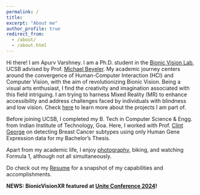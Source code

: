 ```yaml
---
permalink: /
title: 
excerpt: "About me"
author_profile: true
redirect_from: 
  - /about/
  - /about.html
---
```


Hi there! I am Apurv Varshney. I am a Ph.D. student in the [Bionic Vision Lab](https://bionicvisionlab.org/), UCSB  advised by Prof. [Michael Beyeler](https://cs.ucsb.edu/people/faculty/michael-beyeler). My academic journey centers around the convergence of Human-Computer Interaction (HCI) and Computer Vision, with the aim of revolutionizing Bionic Vision. Being a visual arts enthusiast, I find the creativity and imagination associated with this field intriguing. I am trying to harness Mixed Reality (MR) to enhance accessibility and address challenges faced by individuals with blindness and low vision. Check [here](https://bionicvisionlab.org/people/varshney_apurv/) to learn more about the projects I am part of.

Before joining UCSB, I completed my B. Tech in Computer Science & Engg. from Indian Institute of Technology, Goa. Here, I worked with Prof. [Clint George](https://clintpgeorge.github.io/) on detecting Breast Cancer subtypes using only Human Gene Expression data for my Bachelor’s Thesis.

Apart from my academic life, I enjoy [photography](https://apurvvarshney.github.io/photography/), biking, and watching Formula 1, although not all simultaneously.

Do check out my [Resume](/files/Resume.pdf) for a snapshot of my capabilities and accomplishments.

**NEWS: BionicVisionXR featured at [Unite Conference 2024](https://youtu.be/T-sbHvDF6Bw?t=581)!**
